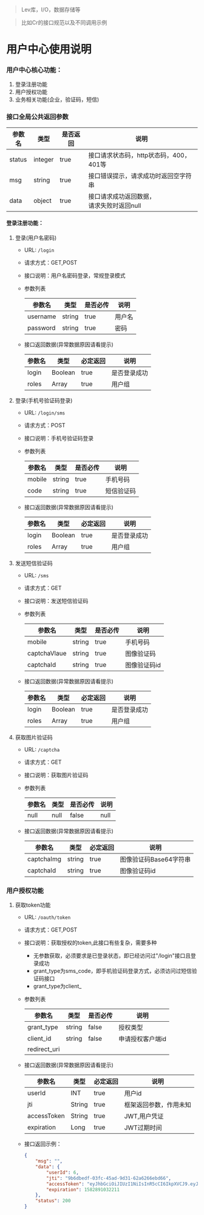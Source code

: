 > Lev库，I/O，数据存储等

> 比如Cr的接口规范以及不同调用示例

# 用户中心使用说明



### 用户中心核心功能：

1. 登录注册功能
2. 用户授权功能
3. 业务相关功能(企业，验证码，短信)

### 接口全局公共返回参数

| 参数名 | 类型    | 是否返回 | 说明                                           |
| ------ | ------- | -------- | ---------------------------------------------- |
| status | integer | true     | 接口请求状态码，http状态码，400，401等         |
| msg    | string  | true     | 接口错误提示，请求成功时返回空字符串           |
| data   | object  | true     | 接口请求成功返回数据，<br />请求失败时返回null |

#### 登录注册功能：

1. 登录(用户名密码)

   * URL:	`/login`

   * 请求方式：GET,POST

   * 接口说明：用户名密码登录，常规登录模式

   * 参数列表

     | 参数名   | 类型   | 是否必传 | 说明   |
     | -------- | ------ | -------- | ------ |
     | username | string | true     | 用户名 |
     | password | string | true     | 密码   |

   * 接口返回数据(异常数据原因请看提示)

     | 参数名 | 类型    | 必定返回 | 说明         |
     | ------ | ------- | -------- | ------------ |
     | login  | Boolean | true     | 是否登录成功 |
     | roles  | Array   | true     | 用户组       |

2. 登录(手机号验证码登录)

   * URL:	`/login/sms`

   * 请求方式：POST

   * 接口说明：手机号验证码登录

   * 参数列表

     | 参数名 | 类型   | 是否必传 | 说明       |
     | ------ | ------ | -------- | ---------- |
     | mobile | string | true     | 手机号码   |
     | code   | string | true     | 短信验证码 |

   * 接口返回数据(异常数据原因请看提示)

     | 参数名 | 类型    | 必定返回 | 说明         |
     | ------ | ------- | -------- | ------------ |
     | login  | Boolean | true     | 是否登录成功 |
     | roles  | Array   | true     | 用户组       |

3. 发送短信验证码

   * URL:	`/sms`

   * 请求方式：GET

   * 接口说明：发送短信验证码

   * 参数列表

     | 参数名       | 类型   | 是否必传 | 说明         |
     | ------------ | ------ | -------- | ------------ |
     | mobile       | string | true     | 手机号码     |
     | captchaVlaue | string | true     | 图像验证码   |
     | captchaId    | string | true     | 图像验证码id |

   * 接口返回数据(异常数据原因请看提示)

     | 参数名 | 类型    | 必定返回 | 说明         |
     | ------ | ------- | -------- | ------------ |
     | login  | Boolean | true     | 是否登录成功 |
     | roles  | Array   | true     | 用户组       |

4. 获取图片验证码

   * URL:	`/captcha`

   * 请求方式：GET

   * 接口说明：获取图片验证码

   * 参数列表

     | 参数名 | 类型 | 是否必传 | 说明 |
     | ------ | ---- | -------- | ---- |
     | null   | null | false    | null |

   * 接口返回数据(异常数据原因请看提示)

     | 参数名     | 类型   | 必定返回 | 说明                   |
     | ---------- | ------ | -------- | ---------------------- |
     | captchaImg | string | true     | 图像验证码Base64字符串 |
     | captchaId  | string | true     | 图像验证码id           |



### 用户授权功能

1. 获取token功能

   * URL:	`/oauth/token`

   * 请求方式：GET,POST

   * 接口说明：获取授权的token,此接口有些复杂，需要多种

     * 无参数获取，必须要求是已登录状态，即已经访问过"/login"接口且登录成功
     * grant_type为sms_code，即手机验证码登录方式，必须访问过短信验证码接口
     * grant_type为client_

   * 参数列表

     | 参数名       | 类型   | 是否必传 | 说明             |
     | ------------ | ------ | -------- | ---------------- |
     | grant_type   | string | false    | 授权类型         |
     | client_id    | string | false    | 申请授权客户端id |
     | redirect_uri |        |          |                  |

   * 接口返回数据(异常数据原因请看提示)

     | 参数名      | 类型   | 必定返回 | 说明                   |
     | ----------- | ------ | -------- | ---------------------- |
     | userId      | INT    | true     | 用户id                 |
     | jti         | String | true     | 框架返回参数，作用未知 |
     | accessToken | String | true     | JWT,用户凭证           |
     | expiration  | Long   | true     | JWT过期时间            |

   * 接口返回示例：

     ```json
     {
         "msg": "",
         "data": {
             "userId": 6,
             "jti": "9b6dbedf-03fc-45ad-9d31-62a6266ebd66",
             "accessToken": "eyJhbGciOiJIUzI1NiIsInR5cCI6IkpXVCJ9.eyJ1c2VyX25hbWUiOiJtYWNybyIsInNjb3BlIjpbImFsbCJdLCJleHAiOjE1ODI4OTEwMzIsInVzZXJJZCI6NiwiYXV0aG9yaXRpZXMiOlsiYWRtaW4iXSwianRpIjoiOWI2ZGJlZGYtMDNmYy00NWFkLTlkMzEtNjJhNjI2NmViZDY2IiwiY2xpZW50X2lkIjoidGVzdCJ9.PF_QgPojLco1N7c9cQO-XpF7E5aB5m79xZiusPSSb7Q",
             "expiration": 1582891032211
         },
         "status": 200
     }
     ```
